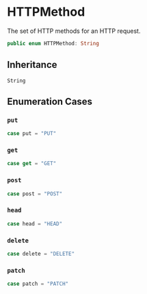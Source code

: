 # HTTPMethod

The set of HTTP methods for an HTTP request.

``` swift
public enum HTTPMethod: String 
```

## Inheritance

`String`

## Enumeration Cases

### `put`

``` swift
case put = "PUT"
```

### `get`

``` swift
case get = "GET"
```

### `post`

``` swift
case post = "POST"
```

### `head`

``` swift
case head = "HEAD"
```

### `delete`

``` swift
case delete = "DELETE"
```

### `patch`

``` swift
case patch = "PATCH"
```
